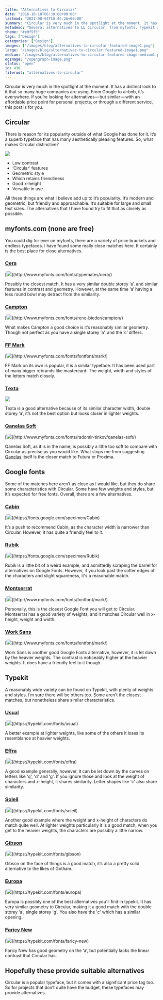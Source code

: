 ```yaml
---
title: "Alternatives to Circular"
date: "2016-10-18T06:30:00+00:00"
lastmod: "2021-08-04T10:44:26+00:00"
summary: "Circular is very much in the spotlight at the moment. It has a distinct look to it that so many huge companies are using. From Google to airbnb, it’s everywhere. If you’re looking for alternatives, with different prices and through a different service, this post is for you."
metadesc: "Several alternatives to LL Circular, from myfonts, Typekit and Google Fonts. If you're looking for something cheaper or on a third party service, you will find something here."
theme: "#e9f5f5"
tags: ["Design"]
categories: ["Design"]
images: ["/images/blog/alternatives-to-circular-featured-image1.png"]
large: "/images/blog/alternatives-to-circular-featured-image1.png"
medium: "/images/blog/alternatives-to-circular-featured-image-medium1.png"
ogImage: "/opengraph-image.png"
status: "open"
id: 436
fileroot: "alternatives-to-circular"
---
```


Circular is very much in the spotlight at the moment. It has a distinct look to it that so many huge companies are using. From Google to airbnb, it’s everywhere. If you’re looking for alternatives — but similar — with an affordable price point for personal projects, or through a different service, this post is for you.

## Circular
There is reason for its popularity outside of what Google has done for it. It’s a superb typeface that has many aesthetically pleasing features. So, what makes Circular distinctive?

<div className="article-image">
  <Image src="/images/blog/alternatives-to-circular-circular.png" width={738} height={492} />
</div>

- Low contrast
- ‘Circular’ features
- Geometric style
- Which retains friendliness
- Good x-height
- Versatile in use

All these things are what I believe add up to it’s popularity. It’s modern and geometric, but friendly and approachable. It’s suitable for large and small text sizes. The alternatives that I have found try to fit that as closely as possible.

## myfonts.com (none are free)
You could dig for ever on myfonts, there are a variety of price brackets and endless typefaces. I have found some really close matches here. It certainly is the best place for close alternatives.

### [Cera](http://www.myfonts.com/fonts/typemates/cera/)
<div className="article-image">
  [<Image src="/images/blog/alternatives-to-circular-cera.png" width={738} height={492} />](http://www.myfonts.com/fonts/typemates/cera/)
</div>

Possibly the closest match. It has a very similar double storey ‘a’, and similar features in contrast and geometry. However, at the same time ‘a’ having a less round bowl may detract from the similarity.

### [Campton](http://www.myfonts.com/fonts/rene-bieder/campton/)
<div className="article-image">
  [<Image src="/images/blog/alternatives-to-circular-campton.png" width={738} height={492}/>](http://www.myfonts.com/fonts/rene-bieder/campton/)
</div>

What makes Campton a good choice is it’s reasonably similar geometry. Though not perfect as you have a single storey ‘a’, and the ‘c’ differs.

### [FF Mark](http://www.myfonts.com/fonts/fontfont/mark/)
<div className="article-image">
  [<Image src="/images/blog/alternatives-to-circular-mark.png" width={738} height={492} />](http://www.myfonts.com/fonts/fontfont/mark/)
</div>

FF Mark on its own is popular, it is a similar typeface. It has been used part of many bigger rebrands like mastercard. The weight, width and styles of the letters match closely.

### [Texta](http://www.myfonts.com/fonts/latinotype/texta/)
<div className="article-image">
  <a href="http://www.myfonts.com/fonts/latinotype/texta/">
    <Image src="/images/blog/alternatives-to-circular-texta.png" width={738} height={492} />
  </a>
</div>

Texta is a good alternative because of its similar character width, double storey ‘a’, it’s not the best option but looks closer in lighter weights.

### [Qanelas Soft](http://www.myfonts.com/fonts/radomir-tinkov/qanelas-soft/)
<div className="article-image">
  [<Image src="/images/blog/alternatives-to-circular-quanelas.png" width={738} height={492} />](http://www.myfonts.com/fonts/radomir-tinkov/qanelas-soft/)
</div>

Qanelas Soft, as it is in the name, is possibly a little too soft to compare with Circular as precise as you would like. What stops me from suggesting [Qanelas](https://www.myfonts.com/fonts/radomir-tinkov/qanelas/) itself is the closer match to Futura or Proxima.

## Google fonts
Some of the matches here aren’t as close as I would like, but they do share some characteristics with Circular. Some have few weights and styles, but it’s expected for free fonts. Overall, there are a few alternatives.

### [Cabin](https://fonts.google.com/specimen/Cabin)
<div className="article-image">
  [<Image src="/images/blog/alternatives-to-circular-cabin.png" width={738} height={492} />](https://fonts.google.com/specimen/Cabin)
</div>

It’s a push to recommend Cabin, as the character width is narrower than Circular. However, it has quite a friendly feel to it.

### [Rubik](https://fonts.google.com/specimen/Rubik)
<div className="article-image">
  [<Image src="/images/blog/alternatives-to-circular-rubik.png" width={738} height={492} />](https://fonts.google.com/specimen/Rubik)
</div>

Rubik is a little bit of a weird example, and admittedly scraping the barrel for alternatives on Google Fonts. However, if you look past the softer edges of the characters and slight squareness, it's a reasonable match.

### [Montserrat](https://fonts.google.com/specimen/Montserrat)
<div className="article-image">
  [<Image src="/images/blog/alternatives-to-circular-montserrat.png" width={738} height={492} />](http://www.myfonts.com/fonts/fontfont/mark/)
</div>

Personally, this is the closest Google Font you will get to Circular. Montserrat has a good variety of weights, and it matches Circular well in x-height, weight and width.

### [Work Sans](https://fonts.google.com/specimen/Work+Sans)
<div className="article-image">
  [<Image src="/images/blog/alternatives-to-circular-work.png" width={738} height={492} />](http://www.myfonts.com/fonts/fontfont/mark/)
</div>

Work Sans is another good Google Fonts alternative, however, it is let down by the heavier weights. The contrast is noticeably higher at the heavier weights. It does have a friendly feel to it though.

## Typekit
A reasonably wide variety can be found on Typekit, with plenty of weights and styles. I’m sure there will be others too. Some aren't the closest matches, but nonetheless share similar characteristics.

### [Usual](https://typekit.com/fonts/usual)
<div className="article-image">
  [<Image src="/images/blog/alternatives-to-circular-usual.png" width={738} height={492} />](https://typekit.com/fonts/usual)
</div>

A better example at lighter weights, like some of the others it loses its resemblance at heavier weights.

### [Effra](https://typekit.com/fonts/effra)
<div className="article-image">
  [<Image src="/images/blog/alternatives-to-circular-effra.png" width={738} height={492} />](https://typekit.com/fonts/effra)
</div>

A good example generally, however, it can be let down by the curves on letters like 'q', 'd' and 'g'. If you ignore those and look at the weight of characters and x-height, it shares similarity. Letter shapes like 'c' also share similarity.

### [Soleil](https://typekit.com/fonts/soleil)
<div className="article-image">
  [<Image src="/images/blog/alternatives-to-circular-soleil.png" width={738} height={492} />](https://typekit.com/fonts/soleil)
</div>

Another good example where the weight and x-height of characters do match quite well. At lighter weights particularly it is a good match, when you get to the heavier weights, the characters are possibly a little narrow.

### [Gibson](https://typekit.com/fonts/gibson)
<div className="article-image">
  [<Image src="/images/blog/alternatives-to-circular-gibson.png" width={738} height={492} />](https://typekit.com/fonts/gibson)
</div>

Gibson on the face of things is a good match, it’s also a pretty solid alternative to the likes of Gotham.

### [Europa](https://typekit.com/fonts/europa)
<div className="article-image">
  [<Image src="/images/blog/alternatives-to-circular-europa.png" width={738} height={492} />](https://typekit.com/fonts/europa)
</div>

Europa is possibly one of the best alternatives you'll find in typekit. It has very similar geometry to Circular, making it a good match with the double storey 'a', single storey 'g'. You also have the 'c' which has a similar opening.

### [Faricy New](https://typekit.com/fonts/faricy-new)
<div className="article-image">
  [<Image src="/images/blog/alternatives-to-circular-faricy.png" width={738} height={492} />](https://typekit.com/fonts/faricy-new)
</div>

Faricy New has good geometry on the ‘a’, but potentially lacks the linear contrast that Circular has.

## Hopefully these provide suitable alternatives
Circular is a popular typeface, but it comes with a significant price tag too. So for projects that don’t quite have the budget, these typefaces may provide alternatives.
